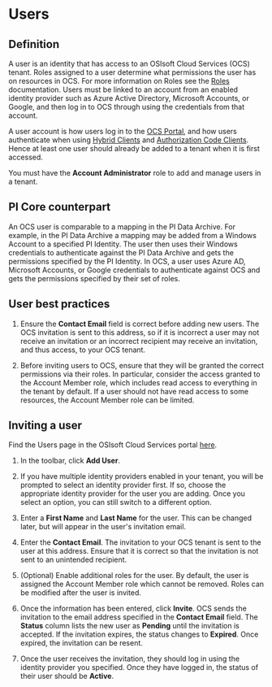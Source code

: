 # Users

## Definition

A user is an identity that has access to an OSIsoft Cloud Services (OCS) tenant. Roles assigned to a user determine what permissions the user has on resources in OCS. For more information on Roles see the [Roles](#TODO) documentation. Users must be linked to an account from an enabled identity provider such as Azure Active Directory, Microsoft Accounts, or Google, and then log in to OCS through using the credentials from that account.

A user account is how users log in to the [OCS Portal](https://cloud.osisoft.com), and how users authenticate when using [Hybrid Clients](#TODO?) and [Authorization Code Clients](#TODO?). Hence at least one user should already be added to a tenant when it is first accessed.

You must have the **Account Administrator** role to add and manage users in a tenant.

## PI Core counterpart

An OCS user is comparable to a mapping in the PI Data Archive. For example, in the PI Data Archive a mapping may be added from a Windows Account to a specified PI Identity. The user then uses their Windows credentials to authenticate against the PI Data Archive and gets the permissions specified by the PI Identity. In OCS, a user uses Azure AD, Microsoft Accounts, or Google credentials to authenticate against OCS and gets the permissions specified by their set of roles.

## User best practices

1. Ensure the **Contact Email** field is correct before adding new users. The OCS invitation is sent to this address, so if it is incorrect a user may not receive an invitation or an incorrect recipient may receive an invitation, and thus access, to your OCS tenant.

1. Before inviting users to OCS, ensure that they will be granted the correct permissions via their roles. In particular, consider the access granted to the Account Member role, which includes read access to everything in the tenant by default. If a user should not have read access to some resources, the Account Member role can be limited.

## Inviting a user

Find the Users page in the OSIsoft Cloud Services portal [here](https://cloud.osisoft.com/users).

1. In the toolbar, click **Add User**.

1. If you have multiple identity providers enabled in your tenant, you will be prompted to select an identity provider first. If so, choose the appropriate identity provider for the user you are adding. Once you select an option, you can still switch to a different option.

1. Enter a **First Name** and **Last Name** for the user. 
    This can be changed later, but will appear in the user's invitation email.

1. Enter the **Contact Email**.  The invitation to your OCS tenant is sent to the user at this address. Ensure that it is correct so that the invitation is not sent to an unintended recipient.

1. (Optional) Enable additional roles for the user. By default, the user is assigned the Account Member role which cannot be removed. Roles can be modified after the user is invited.

1. Once the information has been entered, click **Invite**. OCS sends the invitation to the email address specified in the **Contact Email** field. The **Status** column lists the new user as **Pending** until the invitation is accepted. If the invitation expires, the status changes to **Expired**. Once expired, the invitation can be resent.

1. Once the user receives the invitation, they should log in using the identity provider you specified. Once they have logged in, the status of their user should be **Active**.
